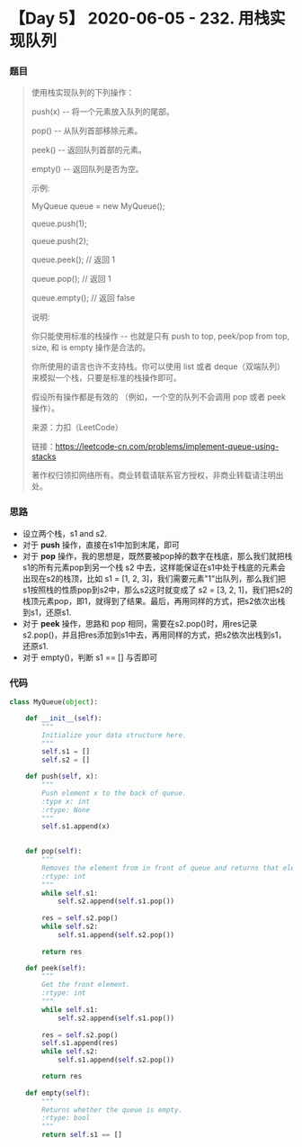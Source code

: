 # 【Day 5】 2020-06-05 - 232. 用栈实现队列

### 题目

> 使用栈实现队列的下列操作：
>
> push(x) -- 将一个元素放入队列的尾部。
> 
> pop() -- 从队列首部移除元素。
> 
> peek() -- 返回队列首部的元素。
> 
> empty() -- 返回队列是否为空。
> 
> 示例:
>
> MyQueue queue = new MyQueue();
>
> queue.push(1);
> 
> queue.push(2);
> 
> queue.peek(); // 返回 1
> 
> queue.pop(); // 返回 1
> 
> queue.empty(); // 返回 false
> 
> 说明:
>
> 你只能使用标准的栈操作 -- 也就是只有 push to top, peek/pop from top, size, 和 is empty 操作是合法的。
> 
> 你所使用的语言也许不支持栈。你可以使用 list 或者 deque（双端队列）来模拟一个栈，只要是标准的栈操作即可。
> 
> 假设所有操作都是有效的 （例如，一个空的队列不会调用 pop 或者 peek 操作）。
>
> 来源：力扣（LeetCode）
> 
> 链接：https://leetcode-cn.com/problems/implement-queue-using-stacks
> 
> 著作权归领扣网络所有。商业转载请联系官方授权，非商业转载请注明出处。

### 思路

- 设立两个栈，s1 and s2.
- 对于 **push** 操作，直接在s1中加到末尾，即可
- 对于 **pop** 操作，我的思想是，既然要被pop掉的数字在栈底，那么我们就把栈s1的所有元素pop到另一个栈 s2 中去，这样能保证在s1中处于栈底的元素会出现在s2的栈顶，比如 s1 = [1, 2, 3]，我们需要元素"1"出队列，那么我们把s1按照栈的性质pop到s2中，那么s2这时就变成了 s2 = [3, 2, 1]，我们把s2的栈顶元素pop，即1，就得到了结果。最后，再用同样的方式，把s2依次出栈到s1，还原s1.
- 对于 **peek** 操作，思路和 pop 相同，需要在s2.pop()时，用res记录s2.pop()，并且把res添加到s1中去，再用同样的方式，把s2依次出栈到s1，还原s1.
- 对于 empty()，判断 s1 == [] 与否即可

### 代码

```python
class MyQueue(object):

    def __init__(self):
        """
        Initialize your data structure here.
        """
        self.s1 = []
        self.s2 = []

    def push(self, x):
        """
        Push element x to the back of queue.
        :type x: int
        :rtype: None
        """
        self.s1.append(x)
        

    def pop(self):
        """
        Removes the element from in front of queue and returns that element.
        :rtype: int
        """
        while self.s1:
            self.s2.append(self.s1.pop())
        
        res = self.s2.pop()
        while self.s2:
            self.s1.append(self.s2.pop())
        
        return res

    def peek(self):
        """
        Get the front element.
        :rtype: int
        """
        while self.s1:
            self.s2.append(self.s1.pop())
        
        res = self.s2.pop()
        self.s1.append(res)
        while self.s2:
            self.s1.append(self.s2.pop())

        return res
        
    def empty(self):
        """
        Returns whether the queue is empty.
        :rtype: bool
        """
        return self.s1 == []
```